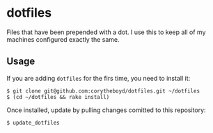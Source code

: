 # dotfiles

Files that have been prepended with a dot. I use this to keep all of my machines configured exactly the same.

## Usage

If you are adding `dotfiles` for the firs time, you need to install it:
```
$ git clone git@github.com:corytheboyd/dotfiles.git ~/dotfiles
$ (cd ~/dotfiles && rake install)
```

Once installed, update by pulling changes comitted to this repository:
```
$ update_dotfiles
```
